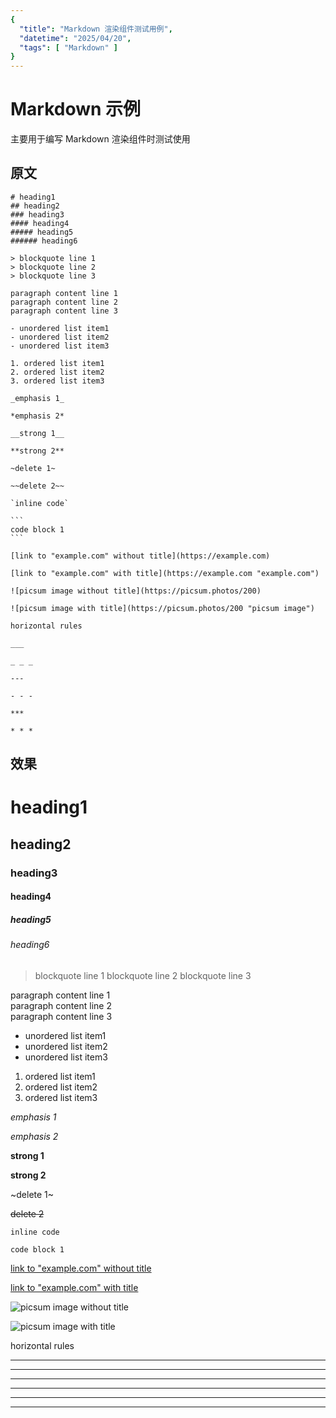 ```yaml
---
{
  "title": "Markdown 渲染组件测试用例",
  "datetime": "2025/04/20",
  "tags": [ "Markdown" ]
}
---
```


# Markdown 示例

主要用于编写 Markdown 渲染组件时测试使用

## 原文

````text
# heading1
## heading2
### heading3
#### heading4
##### heading5
###### heading6

> blockquote line 1
> blockquote line 2
> blockquote line 3

paragraph content line 1  
paragraph content line 2  
paragraph content line 3

- unordered list item1
- unordered list item2
- unordered list item3

1. ordered list item1
2. ordered list item2
3. ordered list item3

_emphasis 1_

*emphasis 2*

__strong 1__

**strong 2**

~delete 1~

~~delete 2~~

`inline code`

```
code block 1
```

[link to "example.com" without title](https://example.com)

[link to "example.com" with title](https://example.com "example.com")

![picsum image without title](https://picsum.photos/200)

![picsum image with title](https://picsum.photos/200 "picsum image")

horizontal rules

___

_ _ _

---

- - -

***

* * *
````

## 效果

# heading1
## heading2
### heading3
#### heading4
##### heading5
###### heading6

> blockquote line 1
> blockquote line 2
> blockquote line 3

paragraph content line 1  
paragraph content line 2  
paragraph content line 3

- unordered list item1
- unordered list item2
- unordered list item3

1. ordered list item1
2. ordered list item2
3. ordered list item3

_emphasis 1_

*emphasis 2*

__strong 1__

**strong 2**

~delete 1~

~~delete 2~~

`inline code`

```
code block 1
```

[link to "example.com" without title](https://example.com)

[link to "example.com" with title](https://example.com "example.com")

![picsum image without title](https://picsum.photos/200)

![picsum image with title](https://picsum.photos/200 "picsum image")

horizontal rules

___

_ _ _

---

- - -

***

* * *